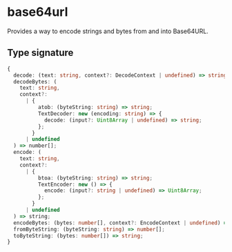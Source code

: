 # base64url

Provides a way to encode strings and bytes from and into Base64URL.

## Type signature

<!-- prettier-ignore-start -->
```typescript
{
  decode: (text: string, context?: DecodeContext | undefined) => string;
  decodeBytes: (
    text: string,
    context?:
      | {
          atob: (byteString: string) => string;
          TextDecoder: new (encoding: string) => {
            decode: (input?: Uint8Array | undefined) => string;
          };
        }
      | undefined
  ) => number[];
  encode: (
    text: string,
    context?:
      | {
          btoa: (byteString: string) => string;
          TextEncoder: new () => {
            encode: (input?: string | undefined) => Uint8Array;
          };
        }
      | undefined
  ) => string;
  encodeBytes: (bytes: number[], context?: EncodeContext | undefined) => string;
  fromByteString: (byteString: string) => number[];
  toByteString: (bytes: number[]) => string;
}
```
<!-- prettier-ignore-end -->
